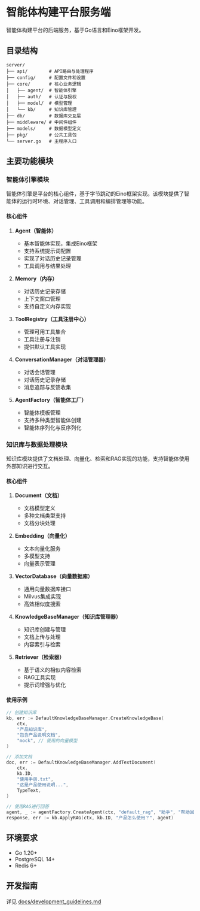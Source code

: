 # 智能体构建平台服务端

智能体构建平台的后端服务，基于Go语言和Eino框架开发。

## 目录结构

```
server/
├── api/        # API路由与处理程序
├── config/     # 配置文件和设置
├── core/       # 核心业务逻辑
│   ├── agent/  # 智能体引擎
│   ├── auth/   # 认证与授权
│   ├── model/  # 模型管理
│   └── kb/     # 知识库管理
├── db/         # 数据库交互层
├── middleware/ # 中间件组件
├── models/     # 数据模型定义
├── pkg/        # 公共工具包
└── server.go   # 主程序入口
```

## 主要功能模块

### 智能体引擎模块

智能体引擎是平台的核心组件，基于字节跳动的Eino框架实现。该模块提供了智能体的运行时环境、对话管理、工具调用和编排管理等功能。

#### 核心组件

1. **Agent（智能体）**
   - 基本智能体实现，集成Eino框架
   - 支持系统提示词配置
   - 实现了对话历史记录管理
   - 工具调用与结果处理

2. **Memory（内存）**
   - 对话历史记录存储
   - 上下文窗口管理
   - 支持自定义内存实现

3. **ToolRegistry（工具注册中心）**
   - 管理可用工具集合
   - 工具注册与注销
   - 提供默认工具实现

4. **ConversationManager（对话管理器）**
   - 对话会话管理
   - 对话历史记录存储
   - 消息追踪与反馈收集

5. **AgentFactory（智能体工厂）**
   - 智能体模板管理
   - 支持多种类型智能体创建
   - 智能体序列化与反序列化

### 知识库与数据处理模块

知识库模块提供了文档处理、向量化、检索和RAG实现的功能，支持智能体使用外部知识进行交互。

#### 核心组件

1. **Document（文档）**
   - 文档模型定义
   - 多种文档类型支持
   - 文档分块处理

2. **Embedding（向量化）**
   - 文本向量化服务
   - 多模型支持
   - 向量表示管理

3. **VectorDatabase（向量数据库）**
   - 通用向量数据库接口
   - Milvus集成实现
   - 高效相似度搜索

4. **KnowledgeBaseManager（知识库管理器）**
   - 知识库创建与管理
   - 文档上传与处理
   - 内容索引与检索

5. **Retriever（检索器）**
   - 基于语义的相似内容检索
   - RAG工具实现
   - 提示词增强与优化

#### 使用示例

```go
// 创建知识库
kb, err := DefaultKnowledgeBaseManager.CreateKnowledgeBase(
    ctx,
    "产品知识库",
    "包含产品说明文档",
    "mock", // 使用的向量模型
)

// 添加文档
doc, err := DefaultKnowledgeBaseManager.AddTextDocument(
    ctx,
    kb.ID,
    "使用手册.txt",
    "这是产品使用说明...",
    TypeText,
)

// 使用RAG进行回答
agent, _ := agentFactory.CreateAgent(ctx, "default_rag", "助手", "帮助回答问题", "gpt-3.5-turbo", "openai", nil)
response, err := kb.ApplyRAG(ctx, kb.ID, "产品怎么使用？", agent)
```

## 环境要求

- Go 1.20+
- PostgreSQL 14+
- Redis 6+

## 开发指南

详见 [docs/development_guidelines.md](../docs/development_guidelines.md) 